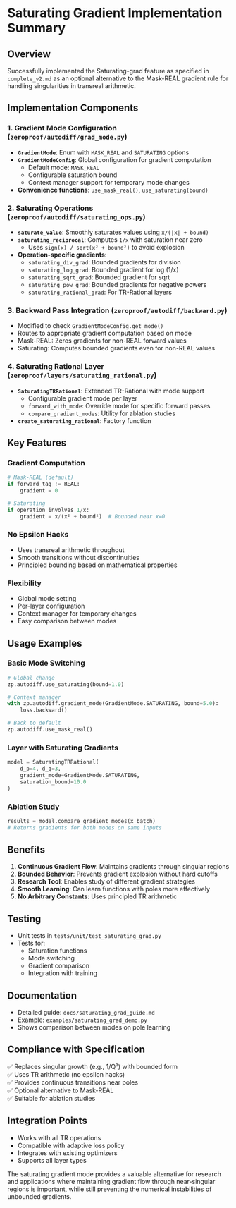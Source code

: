 # Saturating Gradient Implementation Summary

## Overview
Successfully implemented the Saturating-grad feature as specified in `complete_v2.md` as an optional alternative to the Mask-REAL gradient rule for handling singularities in transreal arithmetic.

## Implementation Components

### 1. Gradient Mode Configuration (`zeroproof/autodiff/grad_mode.py`)
- **`GradientMode`**: Enum with `MASK_REAL` and `SATURATING` options
- **`GradientModeConfig`**: Global configuration for gradient computation
  - Default mode: `MASK_REAL`
  - Configurable saturation bound
  - Context manager support for temporary mode changes
- **Convenience functions**: `use_mask_real()`, `use_saturating(bound)`

### 2. Saturating Operations (`zeroproof/autodiff/saturating_ops.py`)
- **`saturate_value`**: Smoothly saturates values using `x/(|x| + bound)`
- **`saturating_reciprocal`**: Computes `1/x` with saturation near zero
  - Uses `sign(x) / sqrt(x² + bound²)` to avoid explosion
- **Operation-specific gradients**:
  - `saturating_div_grad`: Bounded gradients for division
  - `saturating_log_grad`: Bounded gradient for log (1/x)
  - `saturating_sqrt_grad`: Bounded gradient for sqrt
  - `saturating_pow_grad`: Bounded gradients for negative powers
  - `saturating_rational_grad`: For TR-Rational layers

### 3. Backward Pass Integration (`zeroproof/autodiff/backward.py`)
- Modified to check `GradientModeConfig.get_mode()`
- Routes to appropriate gradient computation based on mode
- Mask-REAL: Zeros gradients for non-REAL forward values
- Saturating: Computes bounded gradients even for non-REAL values

### 4. Saturating Rational Layer (`zeroproof/layers/saturating_rational.py`)
- **`SaturatingTRRational`**: Extended TR-Rational with mode support
  - Configurable gradient mode per layer
  - `forward_with_mode`: Override mode for specific forward passes
  - `compare_gradient_modes`: Utility for ablation studies
- **`create_saturating_rational`**: Factory function

## Key Features

### Gradient Computation
```python
# Mask-REAL (default)
if forward_tag != REAL:
    gradient = 0

# Saturating
if operation involves 1/x:
    gradient = x/(x² + bound²)  # Bounded near x=0
```

### No Epsilon Hacks
- Uses transreal arithmetic throughout
- Smooth transitions without discontinuities
- Principled bounding based on mathematical properties

### Flexibility
- Global mode setting
- Per-layer configuration
- Context manager for temporary changes
- Easy comparison between modes

## Usage Examples

### Basic Mode Switching
```python
# Global change
zp.autodiff.use_saturating(bound=1.0)

# Context manager
with zp.autodiff.gradient_mode(GradientMode.SATURATING, bound=5.0):
    loss.backward()

# Back to default
zp.autodiff.use_mask_real()
```

### Layer with Saturating Gradients
```python
model = SaturatingTRRational(
    d_p=4, d_q=3,
    gradient_mode=GradientMode.SATURATING,
    saturation_bound=10.0
)
```

### Ablation Study
```python
results = model.compare_gradient_modes(x_batch)
# Returns gradients for both modes on same inputs
```

## Benefits

1. **Continuous Gradient Flow**: Maintains gradients through singular regions
2. **Bounded Behavior**: Prevents gradient explosion without hard cutoffs
3. **Research Tool**: Enables study of different gradient strategies
4. **Smooth Learning**: Can learn functions with poles more effectively
5. **No Arbitrary Constants**: Uses principled TR arithmetic

## Testing
- Unit tests in `tests/unit/test_saturating_grad.py`
- Tests for:
  - Saturation functions
  - Mode switching
  - Gradient comparison
  - Integration with training

## Documentation
- Detailed guide: `docs/saturating_grad_guide.md`
- Example: `examples/saturating_grad_demo.py`
- Shows comparison between modes on pole learning

## Compliance with Specification
✅ Replaces singular growth (e.g., 1/Q²) with bounded form  
✅ Uses TR arithmetic (no epsilon hacks)  
✅ Provides continuous transitions near poles  
✅ Optional alternative to Mask-REAL  
✅ Suitable for ablation studies  

## Integration Points
- Works with all TR operations
- Compatible with adaptive loss policy
- Integrates with existing optimizers
- Supports all layer types

The saturating gradient mode provides a valuable alternative for research and applications where maintaining gradient flow through near-singular regions is important, while still preventing the numerical instabilities of unbounded gradients.
